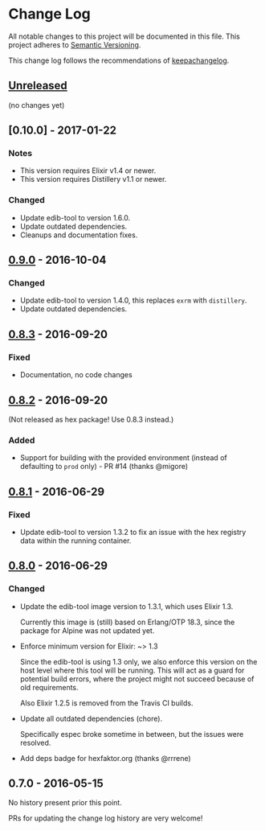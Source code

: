 # Change Log

All notable changes to this project will be documented in this file.
This project adheres to [Semantic Versioning].

This change log follows the recommendations of [keepachangelog].

## [Unreleased]

(no changes yet)

## [0.10.0] - 2017-01-22

### Notes

- This version requires Elixir v1.4 or newer.
- This version requires Distillery v1.1 or newer.

### Changed

- Update edib-tool to version 1.6.0.
- Update outdated dependencies.
- Cleanups and documentation fixes.

## [0.9.0] - 2016-10-04

### Changed

- Update edib-tool to version 1.4.0, this replaces `exrm` with `distillery`.
- Update outdated dependencies.

## [0.8.3] - 2016-09-20

### Fixed

- Documentation, no code changes

## [0.8.2] - 2016-09-20

(Not released as hex package! Use 0.8.3 instead.)

### Added

- Support for building with the provided environment
  (instead of defaulting to `prod` only) - PR #14 (thanks @migore)

## [0.8.1] - 2016-06-29

### Fixed

- Update edib-tool to version 1.3.2 to fix an issue with the hex
  registry data within the running container.

## [0.8.0] - 2016-06-29

### Changed

- Update the edib-tool image version to 1.3.1, which uses Elixir 1.3.

  Currently this image is (still) based on Erlang/OTP 18.3, since the package
  for Alpine was not updated yet.

- Enforce minimum version for Elixir: ~> 1.3

  Since the edib-tool is using 1.3 only, we also enforce this version on the
  host level where this tool will be running.
  This will act as a guard for potential build errors, where the project might
  not succeed because of old requirements.

  Also Elixir 1.2.5 is removed from the Travis CI builds.

- Update all outdated dependencies (chore).

  Specifically espec broke sometime in between, but the issues were resolved.

- Add deps badge for hexfaktor.org (thanks @rrrene)

## 0.7.0 - 2016-05-15

No history present prior this point.

PRs for updating the change log history are very welcome!


[Semantic Versioning]: http://semver.org/
[keepachangelog]: http://keepachangelog.com/
[Unreleased]: https://github.com/edib-tool/mix-edib/compare/v0.9.0...HEAD
[0.9.0]: https://github.com/edib-tool/mix-edib/compare/v0.9.0...v0.8.3
[0.8.3]: https://github.com/edib-tool/mix-edib/compare/v0.8.3...v0.8.2
[0.8.2]: https://github.com/edib-tool/mix-edib/compare/v0.8.2...v0.8.1
[0.8.1]: https://github.com/edib-tool/mix-edib/compare/v0.8.1...v0.8.0
[0.8.0]: https://github.com/edib-tool/mix-edib/compare/v0.8.0...v0.7.0
